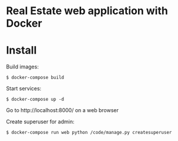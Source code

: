 # Real Estate web application with Docker

Install
=======

Build images:

    $ docker-compose build

Start services:

    $ docker-compose up -d

Go to http://localhost:8000/ on a web browser

Create superuser for admin:

    $ docker-compose run web python /code/manage.py createsuperuser
